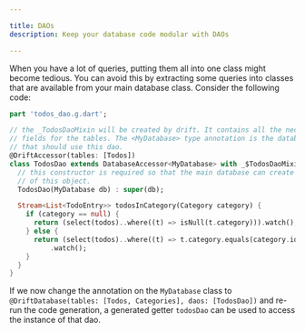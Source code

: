 ```yaml
---

title: DAOs
description: Keep your database code modular with DAOs

---
```


When you have a lot of queries, putting them all into one class might become
tedious. You can avoid this by extracting some queries into classes that are
available from your main database class. Consider the following code:

```dart
part 'todos_dao.g.dart';

// the _TodosDaoMixin will be created by drift. It contains all the necessary
// fields for the tables. The <MyDatabase> type annotation is the database class
// that should use this dao.
@DriftAccessor(tables: [Todos])
class TodosDao extends DatabaseAccessor<MyDatabase> with _$TodosDaoMixin {
  // this constructor is required so that the main database can create an instance
  // of this object.
  TodosDao(MyDatabase db) : super(db);

  Stream<List<TodoEntry>> todosInCategory(Category category) {
    if (category == null) {
      return (select(todos)..where((t) => isNull(t.category))).watch();
    } else {
      return (select(todos)..where((t) => t.category.equals(category.id)))
          .watch();
    }
  }
}
```

If we now change the annotation on the `MyDatabase` class to `@DriftDatabase(tables: [Todos, Categories], daos: [TodosDao])`
and re-run the code generation, a generated getter `todosDao` can be used to access the instance of that dao.
